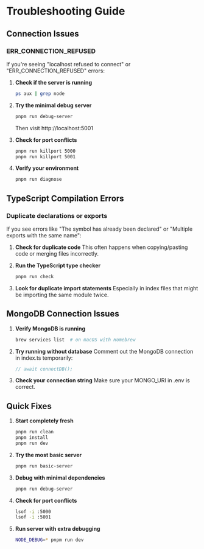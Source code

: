 # Troubleshooting Guide

## Connection Issues

### ERR_CONNECTION_REFUSED

If you're seeing "localhost refused to connect" or "ERR_CONNECTION_REFUSED" errors:

1. **Check if the server is running**
   ```bash
   ps aux | grep node
   ```

2. **Try the minimal debug server**
   ```bash
   pnpm run debug-server
   ```
   Then visit http://localhost:5001

3. **Check for port conflicts**
   ```bash
   pnpm run killport 5000
   pnpm run killport 5001
   ```

4. **Verify your environment**
   ```bash
   pnpm run diagnose
   ```

## TypeScript Compilation Errors

### Duplicate declarations or exports

If you see errors like "The symbol has already been declared" or "Multiple exports with the same name":

1. **Check for duplicate code**
   This often happens when copying/pasting code or merging files incorrectly.

2. **Run the TypeScript type checker**
   ```bash
   pnpm run check
   ```

3. **Look for duplicate import statements**
   Especially in index files that might be importing the same module twice.

## MongoDB Connection Issues

1. **Verify MongoDB is running**
   ```bash
   brew services list  # on macOS with Homebrew
   ```

2. **Try running without database**
   Comment out the MongoDB connection in index.ts temporarily:
   ```typescript
   // await connectDB();
   ```

3. **Check your connection string**
   Make sure your MONGO_URI in .env is correct.

## Quick Fixes

1. **Start completely fresh**
   ```bash
   pnpm run clean
   pnpm install
   pnpm run dev
   ```

2. **Try the most basic server**
   ```bash
   pnpm run basic-server
   ```

3. **Debug with minimal dependencies**
   ```bash
   pnpm run debug-server
   ```

4. **Check for port conflicts**
   ```bash
   lsof -i :5000
   lsof -i :5001
   ```

5. **Run server with extra debugging**
   ```bash
   NODE_DEBUG=* pnpm run dev
   ```
